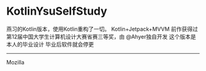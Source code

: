 # KotlinYsuSelfStudy
燕习的Kotlin版本，使用Kotlin重构了一切。
Kotlin+Jetpack+MVVM
前作获得过第12届中国大学生计算机设计大赛省赛三等奖，由 @Ahyer独自开发
这个版本是本人的毕业设计
毕业后软件就会停更
____
Mozilla